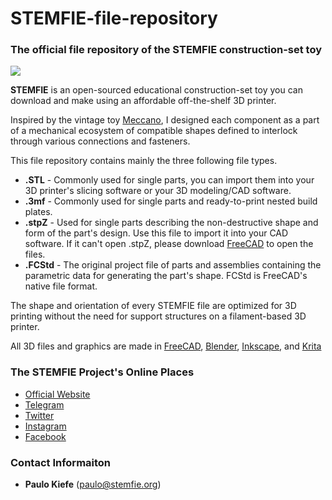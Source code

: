 # STEMFIE-file-repository
### The official file repository of the STEMFIE construction-set toy

![](https://stemfie.org/files/images/projects/sps-000003/SPS-000003_Desktop_Catapult_Boxshot_Title_stemfie.org.jpg)

**STEMFIE** is an open-sourced educational construction-set toy you can download and make using an affordable off-the-shelf 3D printer. 

Inspired by the vintage toy [Meccano](https://en.wikipedia.org/wiki/Meccano), I designed each component as a part of a mechanical ecosystem of compatible shapes defined to interlock through various connections and fasteners.

This file repository contains mainly the three following file types.

* **.STL** - Commonly used for single parts, you can import them into your 3D printer's slicing software or your 3D modeling/CAD software.
* **.3mf** - Commonly used for single parts and ready-to-print nested build plates.
* **.stpZ** - Used for single parts describing the non-destructive shape and form of the part's design. Use this file to import it into your CAD software. If it can't open .stpZ, please download [FreeCAD](https://freecad.org) to open the files.
* **.FCStd** - The original project file of parts and assemblies containing the parametric data for generating the part's shape. FCStd is FreeCAD's native file format.

The shape and orientation of every STEMFIE file are optimized for 3D printing without the need for support structures on a filament-based 3D printer.

All 3D files and graphics are made in [FreeCAD](https://github.com/FreeCAD/FreeCAD), [Blender](https://github.com/blender/blender), [Inkscape](https://inkscape.org), and [Krita](https://krita.org)

### The STEMFIE Project's Online Places

* [ Official Website](https://stemfie.org)
* [Telegram](http://t.me/stemfie3d)
* [Twitter](https://twitter.com/Stemfie3D)
* [Instagram](https://instagram.com/Stemfie3D)
* [Facebook](https://facebook.com/Stemfie3D)


### Contact Informaiton
* **Paulo Kiefe** (paulo@stemfie.org)
